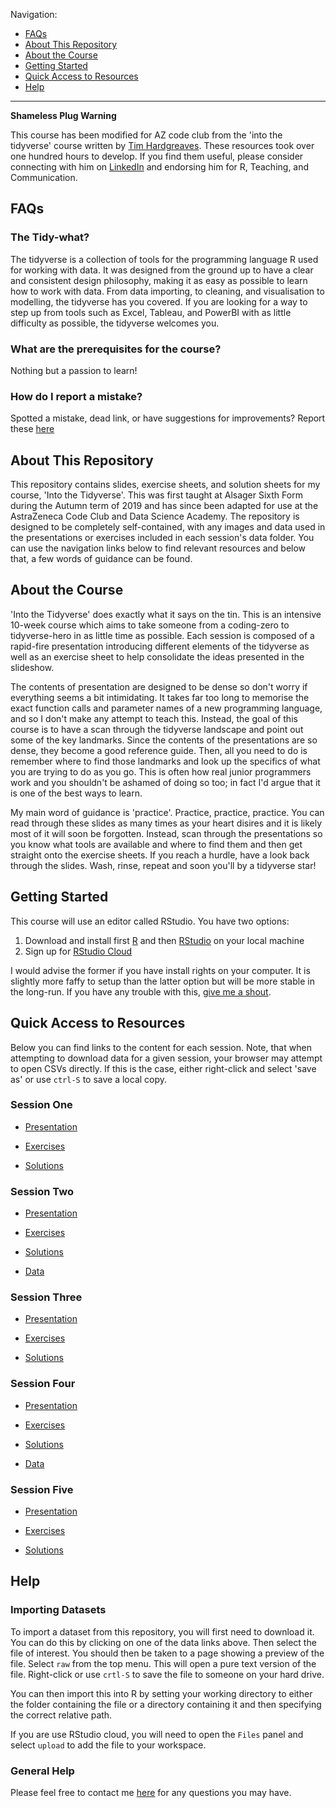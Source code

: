 Navigation:

* [FAQs](#faqs)
* [About This Repository](#about-this-repository)
* [About the Course](#about-the-course)
* [Getting Started](#about-the-course)
* [Quick Access to Resources](#quick-access-to-resources)
* [Help](#help)

***

**Shameless Plug Warning**

This course has been modified for AZ code club from the 'into the tidyverse' course written by [Tim Hardgreaves](https://www.linkedin.com/in/tim-hargreaves/). These resources took over one hundred hours to develop. If you find them useful, please consider connecting with him on [LinkedIn](https://www.linkedin.com/in/tim-hargreaves/) and endorsing him for R, Teaching, and Communication.

## FAQs

### The Tidy-what?

The tidyverse is a collection of tools for the programming language R used for working with data. It was designed from the ground up to have a clear and consistent design philosophy, making it as easy as possible to learn how to work with data. From data importing, to cleaning, and visualisation to modelling, the tidyverse has you covered. If you are looking for a way to step up from tools such as Excel, Tableau, and PowerBI with as little difficulty as possible, the tidyverse welcomes you.

### What are the prerequisites for the course?

Nothing but a passion to learn!

### How do I report a mistake?

Spotted a mistake, dead link, or have suggestions for improvements? Report these [here](https://github.com/izzie1234i/Into_the_Tidyverse/issues/new)

## About This Repository

This repository contains slides, exercise sheets, and solution sheets for my course, 'Into the Tidyverse'. This was first taught at Alsager Sixth Form during the Autumn term of 2019 and has since been adapted for use at the AstraZeneca Code Club and Data Science Academy. The repository is designed to be completely self-contained, with any images and data used in the presentations or exercises included in each session's data folder. You can use the navigation links below to find relevant resources and below that, a few words of guidance can be found.

## About the Course

'Into the Tidyverse' does exactly what it says on the tin. This is an intensive 10-week course which aims to take someone from a coding-zero to tidyverse-hero in as little time as possible. Each session is composed of a rapid-fire presentation introducing different elements of the tidyverse as well as an exercise sheet to help consolidate the ideas presented in the slideshow.

The contents of presentation are designed to be dense so don't worry if everything seems a bit intimidating. It takes far too long to memorise the exact function calls and parameter names of a new programming language, and so I don't make any attempt to teach this. Instead, the goal of this course is to have a scan through the tidyverse landscape and point out some of the key landmarks. Since the contents of the presentations are so dense, they become a good reference guide. Then, all you need to do is remember where to find those landmarks and look up the specifics of what you are trying to do as you go. This is often how real junior programmers work and you shouldn't be ashamed of doing so too; in fact I'd argue that it is one of the best ways to learn.

My main word of guidance is 'practice'. Practice, practice, practice. You can read through these slides as many times as your heart disires and it is likely most of it will soon be forgotten. Instead, scan through the presentations so you know what tools are available and where to find them and then get straight onto the exercise sheets. If you reach a hurdle, have a look back through the slides. Wash, rinse, repeat and soon you'll by a tidyverse star!

## Getting Started

This course will use an editor called RStudio. You have two options:

1. Download and install first [R](https://www.r-project.org/) and then [RStudio](https://rstudio.com/) on your local machine
2. Sign up for [RStudio Cloud](https://rstudio.cloud/)

I would advise the former if you have install rights on your computer. It is slightly more faffy to setup than the latter option but will be more stable in the long-run. If you have any trouble with this, [give me a shout](#general-help).

## Quick Access to Resources

Below you can find links to the content for each session. Note, that when attempting to download data for a given session, your browser may attempt to open CSVs directly. If this is the case, either right-click and select 'save as' or use `ctrl-S` to save a local copy.

### Session One

* [Presentation](https://izzie1234i.github.io/Into_the_Tidyverse/sessions/session_one/izzie_session_one_a&b_presentation.pptx)

* [Exercises](https://izzie1234i.github.io/Into_the_Tidyverse/sessions/session_one/session_1_exercises_izzie.nb.html)

* [Solutions](https://izzie1234i.github.io/Into_the_Tidyverse/sessions/session_one/session_1_solutions_izzie.nb.html)

### Session Two

* [Presentation](https://izzie1234i.github.io/Into_the_Tidyverse/sessions/session_two/izzie_session_two_a&b_presentation.pptx)

* [Exercises](https://izzie1234i.github.io/Into_the_Tidyverse/sessions/session_two/session_2_exercises_izzie.nb.html)

* [Solutions](https://izzie1234i.github.io/Into_the_Tidyverse/sessions/session_two/session_2_solutions_izzie.nb.html)

* [Data](https://izzie1234i.github.io/Into_the_Tidyverse/sessions/session_two/data)

### Session Three

* [Presentation](https://izzie1234i.github.io/Into_the_Tidyverse/sessions/session_three/izzie_session_three_a&b_presentation.pptx)

* [Exercises](https://izzie1234i.github.io/Into_the_Tidyverse/sessions/session_three/session_3_exercises_izzie.nb.html)

* [Solutions](https://izzie1234i.github.io/Into_the_Tidyverse/sessions/session_three/session_3_solutions_izzie.nb.html)

### Session Four

* [Presentation](https://izzie1234i.github.io/Into_the_Tidyverse/sessions/session_four/izzie_session_four_a&b_presentation.pptx)

* [Exercises](https://izzie1234i.github.io/Into_the_Tidyverse/sessions/session_four/session_4_exercises_izzie.nb.html)

* [Solutions](https://izzie1234i.github.io/Into_the_Tidyverse/sessions/session_four/session_4_solutions_izzie.nb.html)

* [Data](https://izzie1234i.github.io/Into_the_Tidyverse/sessions/session_four/data)

### Session Five

* [Presentation](https://izzie1234i.github.io/Into_the_Tidyverse/sessions/session_five/izzie_session_five_a&b_presentation.pptx)

* [Exercises](https://izzie1234i.github.io/Into_the_Tidyverse/sessions/session_five/session_5_exercises_izzie.nb.html)

* [Solutions](https://izzie1234i.github.io/Into_the_Tidyverse/sessions/session_five/session_5_solutions_izzie.nb.html)

## Help

### Importing Datasets

To import a dataset from this repository, you will first need to download it. You can do this by clicking on one of the data links above. Then select the file of interest. You should then be taken to a page showing a preview of the file. Select `raw` from the top menu. This will open a pure text version of the file. Right-click or use `crtl-S` to save the file to someone on your hard drive.

You can then import this into R by setting your working directory to either the folder containing the file or a directory containing it and then specifying the correct relative path. 

If you are use RStudio cloud, you will need to open the `Files` panel and select `upload` to add the file to your workspace.

### General Help

Please feel free to contact me [here](https://www.linkedin.com/in/isabelle-coates-774500192/) for any questions you may have. 

